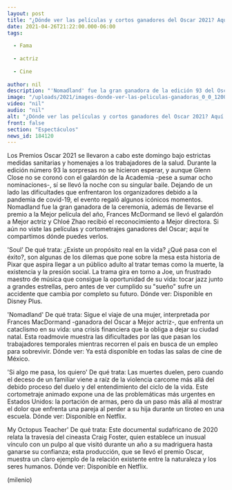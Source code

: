 ```yaml
---
layout: post
title: "¿Dónde ver las películas y cortos ganadores del Oscar 2021? Aquí te decimos"
date: 2021-04-26T21:22:00.000-06:00
tags:
  
  - Fama
  
  - actriz
  
  - Cine
  
author: nil
description: "'Nomadland' fue la gran ganadora de la edición 93 del Oscar, pero también hubo otros cortometrajes y películas que resaltaron durante la ceremonia; aquí te compartimos dónde verlas. "
image: "/uploads/2021/images-donde-ver-las-peliculas-ganadoras_0_0_1200_747.jpg"
video: "nil"
audio: "nil"
alt: "¿Dónde ver las películas y cortos ganadores del Oscar 2021? Aquí te decimos"
front: false
section: "Espectáculos"
news_id: 184120
---
```


Los Premios Oscar 2021 se llevaron a cabo este domingo bajo estrictas medidas sanitarias y homenajes a los trabajadores de la salud. Durante la edición número 93 la sorpresas no se hicieron esperar, y aunque Glenn Close no se coronó con el galardón de la Academia -pese a sumar ocho nominaciones-, sí se llevó la noche con su singular baile. Dejando de un lado las dificultades que enfrentaron los organizadores debido a la pandemia de covid-19, el evento regaló algunos icónicos momentos.  Nomadland fue la gran ganadora de la ceremonia, además de llevarse el premio a la Mejor película del año, Frances McDormand se llevó el galardón a Mejor actriz y Chloé Zhao recibió el reconocimiento a Mejor directora. Si aún no viste las películas y cortometrajes ganadores del Oscar; aquí te compartimos dónde puedes verlos.  

'Soul' De qué trata: ¿Existe un propósito real en la vida? ¿Qué pasa con el éxito?, son algunas de los dilemas que pone sobre la mesa esta historia de Pixar que aspira llegar a un público adulto al tratar temas como la muerte, la existencia y la presión social. La trama gira en torno a Joe, un frustrado maestro de música que consigue la oportunidad de su vida: tocar jazz junto a grandes estrellas, pero antes de ver cumplido su "sueño" sufre un accidente que cambia por completo su futuro.  Dónde ver: Disponible en Disney Plus.  

'Nomadland'  De qué trata: Sigue el viaje de una mujer, interpretada por Frances MacDormand -ganadora del Oscar a Mejor actriz-, que enfrenta un cataclismo en su vida: una crisis financiera que la obliga a dejar su ciudad natal. Esta roadmovie muestra las dificultades por las que pasan los trabajadores temporales mientras recorren el país en busca de un empleo para sobrevivir.   Dónde ver: Ya está disponible en todas las salas de cine de México.  

'Si algo me pasa, los quiero' De qué trata: Las muertes duelen, pero cuando el deceso de un familiar viene a raíz de la violencia carcome más allá del debido proceso del duelo y del entendimiento del ciclo de la vida. Este cortometraje animado expone una de las problemáticas más urgentes en Estados Unidos: la portación de armas, pero da un paso más allá al mostrar el dolor que enfrenta una pareja al perder a su hija durante un tiroteo en una escuela. Dónde ver: Disponible en Netflix. 

My Octopus Teacher' De qué trata: Este documental sudafricano de 2020 relata la travesía del cineasta Craig Foster, quien establece un inusual vínculo con un pulpo al que visitó durante un año a su madriguera hasta ganarse su confianza; esta producción, que se llevó el premio Oscar, muestra un claro ejemplo de la relación existente entre la naturaleza y los seres humanos. Dónde ver: Disponible en Netflix.  

(milenio)